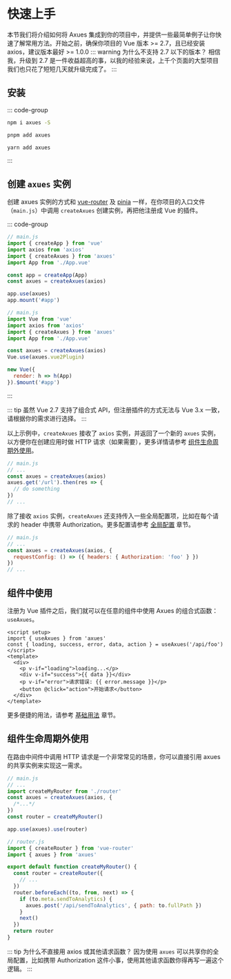 # 快速上手

本节我们将介绍如何将 Axues 集成到你的项目中，并提供一些最简单例子让你快速了解常用方法。开始之前，确保你项目的 Vue 版本 >= 2.7，且已经安装 axios，建议版本最好 >= 1.0.0
::: warning 为什么不支持 2.7 以下的版本？
相信我，升级到 2.7 是一件收益超高的事，以我的经验来说，上千个页面的大型项目我们也只花了短短几天就升级完成了。
:::

## 安装

::: code-group

```bash [npm]
npm i axues -S
```

```bash [pnpm]
pnpm add axues
```

```bash [yarn]
yarn add axues
```

:::

## 创建 `axues` 实例

创建 axues 实例的方式和 [vue-router](https://github.com/vuejs/router) 及 [pinia](https://github.com/vuejs/pinia#usage) 一样，在你项目的入口文件（`main.js`）中调用 `createAxues` 创建实例，再把他注册成 Vue 的插件。

::: code-group

```js [Vue 3.x]
// main.js
import { createApp } from 'vue'
import axios from 'axios'
import { createAxues } from 'axues'
import App from './App.vue'

const app = createApp(App)
const axues = createAxues(axios)

app.use(axues)
app.mount('#app')
```

```js [Vue 2.7]
// main.js
import Vue from 'vue'
import axios from 'axios'
import { createAxues } from 'axues'
import App from './App.vue'

const axues = createAxues(axios)
Vue.use(axues.vue2Plugin)

new Vue({
  render: h => h(App)
}).$mount('#app')
```

:::

::: tip
虽然 Vue 2.7 支持了组合式 API，但注册插件的方式无法与 Vue 3.x 一致，请根据你的需求进行选择。
:::

以上示例中，`createAxues` 接收了 `axios` 实例，并返回了一个新的 `axues` 实例，以方便你在创建应用时做 HTTP 请求（如果需要），更多详情请参考 [组件生命周期外使用](#组件生命周期外使用)。

```javascript
// main.js
// ...
const axues = createAxues(axios)
axues.get('/url').then(res => {
  // do something
})
// ...
```

除了接收 `axios` 实例，`createAxues` 还支持传入一些全局配置项，比如在每个请求的 header 中携带 Authorization。更多配置请参考 [全局配置]() 章节。

```javascript
// main.js
// ...
const axues = createAxues(axios, {
  requestConfig: () => ({ headers: { Authorization: 'foo' } })
})
// ...
```

## 组件中使用

注册为 Vue 插件之后，我们就可以在任意的组件中使用 Axues 的组合式函数：`useAxues`。

```vue
<script setup>
import { useAxues } from 'axues'
const { loading, success, error, data, action } = useAxues('/api/foo')
</script>
<template>
  <div>
    <p v-if="loading">loading...</p>
    <div v-if="success">{{ data }}</div>
    <p v-if="error">请求错误: {{ error.message }}</p>
    <button @click="action">开始请求</button>
  </div>
</template>
```

更多便捷的用法，请参考 [基础用法](./guide/basic-usage) 章节。

## 组件生命周期外使用

在路由中间件中调用 HTTP 请求是一个非常常见的场景，你可以直接引用 axues 的共享实例来实现这一需求。

```javascript
// main.js
// ...
import createMyRouter from './router'
const axues = createAxues(axios, {
  /*...*/
})
const router = createMyRouter()

app.use(axues).use(router)
```

```javascript
// router.js
import { createRouter } from 'vue-router'
import { axues } from 'axues'

export default function createMyRouter() {
  const router = createRouter({
    // ...
  })
  router.beforeEach((to, from, next) => {
    if (to.meta.sendToAnalytics) {
      axues.post('/api/sendToAnalytics', { path: to.fullPath })
    }
    next()
  })
  return router
}
```

::: tip 为什么不直接用 axios 或其他请求函数？
因为使用 `axues` 可以共享你的全局配置，比如携带 Authorization 这件小事，使用其他请求函数你得再写一遍这个逻辑。
:::
